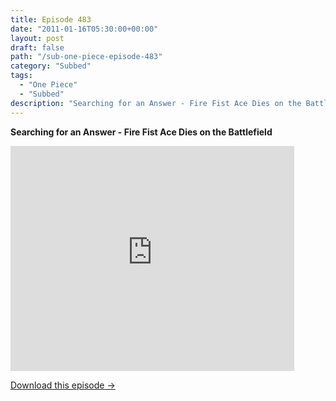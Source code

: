```yaml
---
title: Episode 483
date: "2011-01-16T05:30:00+00:00"
layout: post
draft: false
path: "/sub-one-piece-episode-483"
category: "Subbed"
tags:
  - "One Piece"
  - "Subbed"
description: "Searching for an Answer - Fire Fist Ace Dies on the Battlefield"
---
```


**Searching for an Answer - Fire Fist Ace Dies on the Battlefield**

<iframe width="640" height="360" src="https://www.rapidvideo.com/e/G6FRPEXZNZ" frameborder="0" marginwidth=0 marginheight=0 scrolling=no allowfullscreen style="max-width:90%;"></iframe>

<a href="http://ouo.io/qs/eCodkFEQ?s=https://www.rapidvideo.com/d/G6FRPEXZNZ" class="styled_a">Download this episode →</a>


